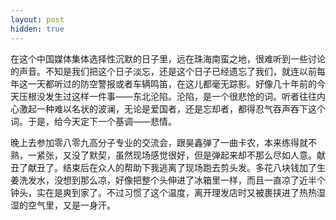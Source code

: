 ```yaml
---
layout: post
hidden: true
---
```

在这个中国媒体集体选择性沉默的日子里，远在珠海南蛮之地，很难听到一些讨论的声音。不知是我们把这个日子淡忘，还是这个日子已经遗忘了我们，就连以前每年这一天都听过的防空警报或者车辆鸣笛，在这儿都毫无踪影。好像几十年前的今天压根没发生过这样一件事——东北沦陷。沦陷，是一个很悲怆的词。听者往往内心激起一种难以名状的波澜，无论是爱国者，还是忘却者，都得忍气吞声吞下这个词。于是，给今天定下一个基调——悲情。

晚上去参加零八零九高分子专业的交流会，跟昊鑫弹了一曲卡农，本来练得就不熟，一紧张，又没了默契，虽然现场感觉很好，但是弹起来却不那么尽如人意。献丑了献丑了。结束后在众人的帮助下我逃离了现场跑去剪头发。多花八块钱加了生姜洗发水，没想到那么凉，好像把整个头伸进了冰箱里一样，而且一直凉了近半个钟头，实在是爽到家了。不过习惯了这个温度，离开理发店时又被裹挟进了热热湿湿的空气里，又是一身汗。